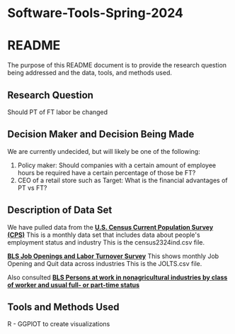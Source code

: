 # Software-Tools-Spring-2024
# README
The purpose of this README document is to provide the research question being addressed and the data, tools, and methods used. 

## Research Question
Should PT of FT labor be changed

## Decision Maker and Decision Being Made
We are currently undecided, but will likely be one of the following:
1. Policy maker: Should companies with a certain amount of employee hours be required have a certain percentage of those be FT?
2. CEO of a retail store such as Target: What is the financial advantages of PT vs FT?

## Description of Data Set 

We have pulled data from the [**U.S. Census Current Population Survey (CPS)**](https://www.census.gov/data/datasets/time-series/demo/cps/cps-basic.2023.html#list-tab-1979780401)
This is a monthly data set that includes data about people's employment status and industry
This is the census2324ind.csv file.

[**BLS Job Openings and Labor Turnover Survey**](https://www.bls.gov/jlt/data.htm)
This shows monthly Job Opening and Quit data across industries
This is the JOLTS.csv file.

Also consulted [**BLS Persons at work in nonagricultural industries by class of worker and usual full- or part-time status**](https://www.bls.gov/cps/cpsaat21.htm)

## Tools and Methods Used
R - GGPlOT to create visualizations
